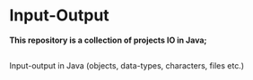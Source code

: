 # Input-Output
**This repository is a collection of projects IO in Java;**
##
Input-output in Java (objects, data-types, characters, files etc.)
